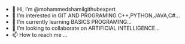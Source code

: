 - 👋 Hi, I’m @mohammedshamilgithubexpert
- 👀 I’m interested in GIT AND PROGRAMING C++,PYTHON,JAVA,C#...
- 🌱 I’m currently learning BASICS PROGRAMING...
- 💞️ I’m looking to collaborate on ARTIFICIAL INTELLIGENCE...
- 📫 How to reach me ...

<!---
mohammedshamilgithubexpert/mohammedshamilgithubexpert is a ✨ special ✨ repository because its `README.md` (this file) appears on your GitHub profile.
You can click the Preview link to take a look at your changes.
--->
